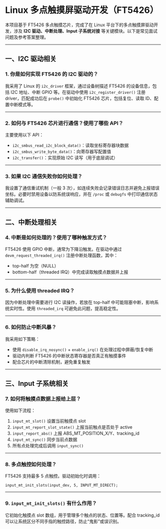 # Linux 多点触摸屏驱动开发（FT5426）

本项目基于 FT5426 多点触摸芯片，完成了在 Linux 平台下的多点触摸屏驱动开发，涉及 **I2C 驱动、中断处理、Input 子系统对接** 等关键模块。以下是常见面试问题及参考答案整理。

---

## 一、I2C 驱动相关

### 1. 你是如何实现 FT5426 的 I2C 驱动的？

我采用了 Linux 的 `i2c_driver` 框架，通过设备树描述 FT5426 的设备信息，包括 I2C 地址、中断 GPIO 等。在驱动中使用 `i2c_register_driver()` 注册 driver，匹配成功后在 `probe()` 中初始化 FT5426 芯片，包括复位、读取 ID、配置中断模式等。

---

### 2. 如何与 FT5426 芯片进行通信？使用了哪些 API？

主要使用以下 API：

- `i2c_smbus_read_i2c_block_data()`：读取坐标寄存器块数据  
- `i2c_smbus_write_byte_data()`：向寄存器写配置值  
- `i2c_transfer()`：实现原始 I2C 读写（用于底层调试）

---

### 3. 如果 I2C 通信失败你如何处理？

我设置了通信重试机制（一般 3 次），如连续失败会记录错误日志并避免上报错误坐标。必要时禁用设备以防系统误响应，并在 `/proc` 或 `debugfs` 中打印通信状态辅助调试。

---

## 二、中断处理相关

### 4. 中断是如何处理的？使用了哪种触发方式？

FT5426 使用 GPIO 中断，通常为下降沿触发。在驱动中通过 `devm_request_threaded_irq()` 注册中断处理函数，其中：

- top-half 为空（NULL）  
- bottom-half（threaded IRQ）中完成读取触摸点数据并上报

---

### 5. 为什么使用 threaded IRQ？

因为中断处理中需要进行 I2C 读操作，若放在 top-half 中可能阻塞中断，影响系统实时性。使用 `threaded_irq` 可避免此问题，提高稳定性。

---

### 6. 如何防止中断风暴？

我采用如下策略：

- 使用 `disable_irq_nosync()` + `enable_irq()` 在处理过程中屏蔽/恢复中断  
- 驱动内判断 FT5426 的中断状态寄存器是否真正有触摸事件  
- 配合芯片的中断清除机制，避免重复触发

---

## 三、Input 子系统相关

### 7. 如何将触摸点数据上报给上层？

使用如下流程：

1. `input_mt_slot()` 设置当前触摸点 slot  
2. `input_mt_report_slot_state()` 上报当前触点是否处于 active  
3. `input_report_abs()` 上报 ABS_MT_POSITION_X/Y、tracking_id  
4. `input_mt_sync()` 同步当前点数据  
5. 所有点处理完成后调用 `input_sync()`

---

### 8. 多点触控如何处理？

FT5426 支持最多 5 点触控。驱动初始化时调用：

```
input_mt_init_slots(input_dev, 5, INPUT_MT_DIRECT);
```
---
### 9. `input_mt_init_slots()` 有什么作用？

它初始化触摸点 slot 数组，用于管理多个触点的状态、位置等。配合 tracking_id 可以让系统区分不同手指的触控路径，防止“鬼影”或误识别。
<!--stackedit_data:
eyJoaXN0b3J5IjpbLTYwNTg5ODYxNV19
-->